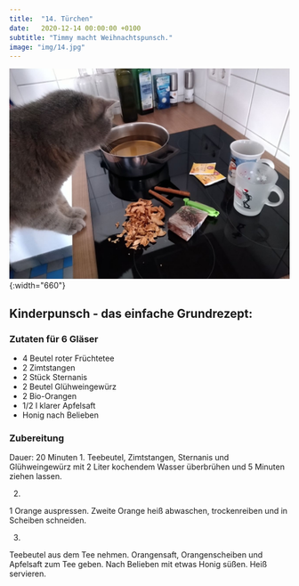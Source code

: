 ```yaml
---
title:  "14. Türchen"
date:   2020-12-14 00:00:00 +0100
subtitle: "Timmy macht Weihnachtspunsch."
image: "img/14.jpg"
---
```


![Timmy](../img/14.jpg){:width="660"}

## Kinderpunsch - das einfache Grundrezept:
### Zutaten für 6 Gläser
* 4 Beutel roter Früchtetee 
* 2  Zimtstangen 
* 2 Stück Sternanis 
* 2 Beutel Glühweingewürz 
* 2  Bio-Orangen 
* 1/2 l klarer Apfelsaft 
* Honig nach Belieben 

### Zubereitung
Dauer: 20 Minuten
1.
Teebeutel, Zimtstangen, Sternanis und Glühweingewürz mit 2 Liter kochendem Wasser überbrühen und 5 Minuten ziehen lassen.

2.
1 Orange auspressen. Zweite Orange heiß abwaschen, trockenreiben und in Scheiben schneiden.

3.
Teebeutel aus dem Tee nehmen. Orangensaft, Orangenscheiben und Apfelsaft zum Tee geben. Nach Belieben mit etwas Honig süßen. Heiß servieren.
